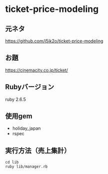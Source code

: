 # ticket-price-modeling

## 元ネタ
https://github.com/j5ik2o/ticket-price-modeling

## お題
https://cinemacity.co.jp/ticket/

## Rubyバージョン
ruby 2.6.5

## 使用gem
- holiday_japan
- rspec

## 実行方法（売上集計）
`cd lib`\
`ruby lib/manager.rb`
